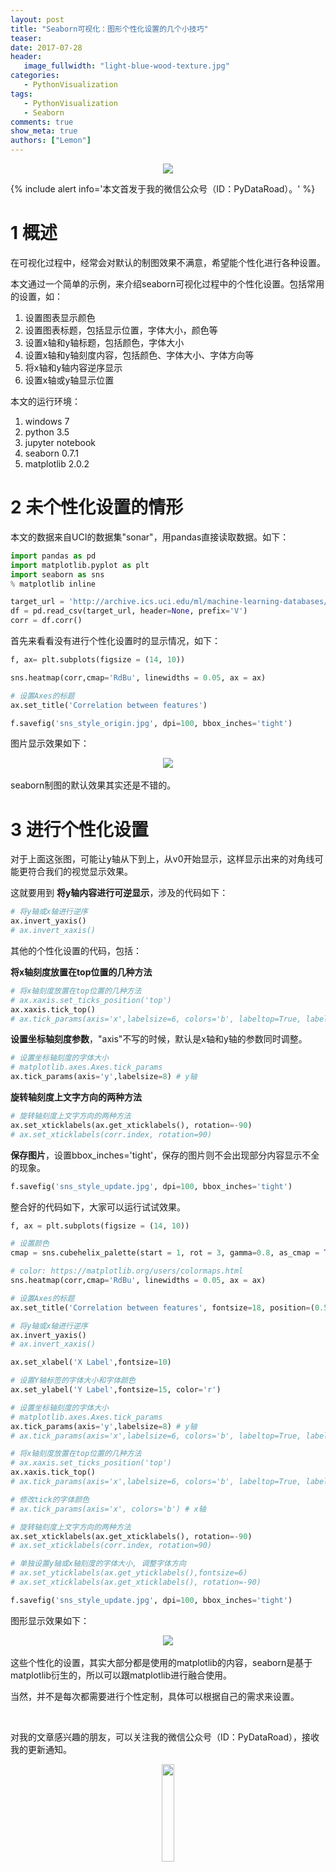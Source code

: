```yaml
---
layout: post
title: "Seaborn可视化：图形个性化设置的几个小技巧"
teaser:
date: 2017-07-28
header:
   image_fullwidth: "light-blue-wood-texture.jpg"
categories:
   - PythonVisualization
tags:
   - PythonVisualization
   - Seaborn
comments: true
show_meta: true
authors: ["Lemon"]
---
```


<!-- ---
layout: post
title: Seaborn可视化：图形个性化设置的几个小技巧
categories: PythonVisualization
description: 本文介绍的是我在机器学习方面的实际经历，想以此给大家提供些建议与思路，供各位参考
keywords: Python, PythonVisualization,Seaborn
--- -->

<div align="center">
    <img src="/images/posts/seaborn-style/sns-cover.jpg">
</div>

{% include alert info='本文首发于我的微信公众号（ID：PyDataRoad）。' %}

# 1 概述

在可视化过程中，经常会对默认的制图效果不满意，希望能个性化进行各种设置。

本文通过一个简单的示例，来介绍seaborn可视化过程中的个性化设置。包括常用的设置，如：

1. 设置图表显示颜色
1. 设置图表标题，包括显示位置，字体大小，颜色等
1. 设置x轴和y轴标题，包括颜色，字体大小
1. 设置x轴和y轴刻度内容，包括颜色、字体大小、字体方向等
1. 将x轴和y轴内容逆序显示
1. 设置x轴或y轴显示位置

本文的运行环境：

1. windows 7
1. python 3.5
1. jupyter notebook
1. seaborn 0.7.1
1. matplotlib 2.0.2

# 2 未个性化设置的情形

本文的数据来自UCI的数据集"sonar"，用pandas直接读取数据。如下：

```python
import pandas as pd
import matplotlib.pyplot as plt
import seaborn as sns
% matplotlib inline

target_url = 'http://archive.ics.uci.edu/ml/machine-learning-databases/undocumented/connectionist-bench/sonar/sonar.all-data'
df = pd.read_csv(target_url, header=None, prefix='V')
corr = df.corr()
```

首先来看看没有进行个性化设置时的显示情况，如下：

```python
f, ax= plt.subplots(figsize = (14, 10))

sns.heatmap(corr,cmap='RdBu', linewidths = 0.05, ax = ax)

# 设置Axes的标题
ax.set_title('Correlation between features')

f.savefig('sns_style_origin.jpg', dpi=100, bbox_inches='tight')
```

图片显示效果如下：

<div align="center">
    <img src="/images/posts/seaborn-style/sns_style_origin.jpg">
</div>

<br>
seaborn制图的默认效果其实还是不错的。

# 3 进行个性化设置

对于上面这张图，可能让y轴从下到上，从v0开始显示，这样显示出来的对角线可能更符合我们的视觉显示效果。

这就要用到 **将y轴内容进行可逆显示**，涉及的代码如下：

```python
# 将y轴或x轴进行逆序
ax.invert_yaxis()
# ax.invert_xaxis()
```

其他的个性化设置的代码，包括：

**将x轴刻度放置在top位置的几种方法**

```python
# 将x轴刻度放置在top位置的几种方法
# ax.xaxis.set_ticks_position('top')
ax.xaxis.tick_top()
# ax.tick_params(axis='x',labelsize=6, colors='b', labeltop=True, labelbottom=False) # x轴
```

**设置坐标轴刻度参数**，"axis"不写的时候，默认是x轴和y轴的参数同时调整。

```python
# 设置坐标轴刻度的字体大小
# matplotlib.axes.Axes.tick_params
ax.tick_params(axis='y',labelsize=8) # y轴

```

**旋转轴刻度上文字方向的两种方法**

```python
# 旋转轴刻度上文字方向的两种方法
ax.set_xticklabels(ax.get_xticklabels(), rotation=-90)
# ax.set_xticklabels(corr.index, rotation=90)
```

**保存图片**，设置bbox_inches='tight'，保存的图片则不会出现部分内容显示不全的现象。

```python
f.savefig('sns_style_update.jpg', dpi=100, bbox_inches='tight')
```

整合好的代码如下，大家可以运行试试效果。

```python
f, ax = plt.subplots(figsize = (14, 10))

# 设置颜色
cmap = sns.cubehelix_palette(start = 1, rot = 3, gamma=0.8, as_cmap = True)

# color: https://matplotlib.org/users/colormaps.html
sns.heatmap(corr,cmap='RdBu', linewidths = 0.05, ax = ax)

# 设置Axes的标题
ax.set_title('Correlation between features', fontsize=18, position=(0.5,1.05))

# 将y轴或x轴进行逆序
ax.invert_yaxis()
# ax.invert_xaxis()

ax.set_xlabel('X Label',fontsize=10)

# 设置Y轴标签的字体大小和字体颜色
ax.set_ylabel('Y Label',fontsize=15, color='r')

# 设置坐标轴刻度的字体大小
# matplotlib.axes.Axes.tick_params
ax.tick_params(axis='y',labelsize=8) # y轴
# ax.tick_params(axis='x',labelsize=6, colors='b', labeltop=True, labelbottom=False) # x轴

# 将x轴刻度放置在top位置的几种方法
# ax.xaxis.set_ticks_position('top')
ax.xaxis.tick_top()
# ax.tick_params(axis='x',labelsize=6, colors='b', labeltop=True, labelbottom=False) # x轴

# 修改tick的字体颜色
# ax.tick_params(axis='x', colors='b') # x轴

# 旋转轴刻度上文字方向的两种方法
ax.set_xticklabels(ax.get_xticklabels(), rotation=-90)
# ax.set_xticklabels(corr.index, rotation=90)

# 单独设置y轴或x轴刻度的字体大小, 调整字体方向
# ax.set_yticklabels(ax.get_yticklabels(),fontsize=6)
# ax.set_xticklabels(ax.get_xticklabels(), rotation=-90)

f.savefig('sns_style_update.jpg', dpi=100, bbox_inches='tight')
```

图形显示效果如下：

<div align="center">
    <img src="/images/posts/seaborn-style/sns_style_update.jpg">
</div>

<br>
这些个性化的设置，其实大部分都是使用的matplotlib的内容，seaborn是基于matplotlib衍生的，所以可以跟matplotlib进行融合使用。

当然，并不是每次都需要进行个性定制，具体可以根据自己的需求来设置。

<br>

对我的文章感兴趣的朋友，可以关注我的微信公众号（ID：PyDataRoad），接收我的更新通知。

<div align="center">
    <img src="/images/qrcode.jpg" width="20%">
</div>
